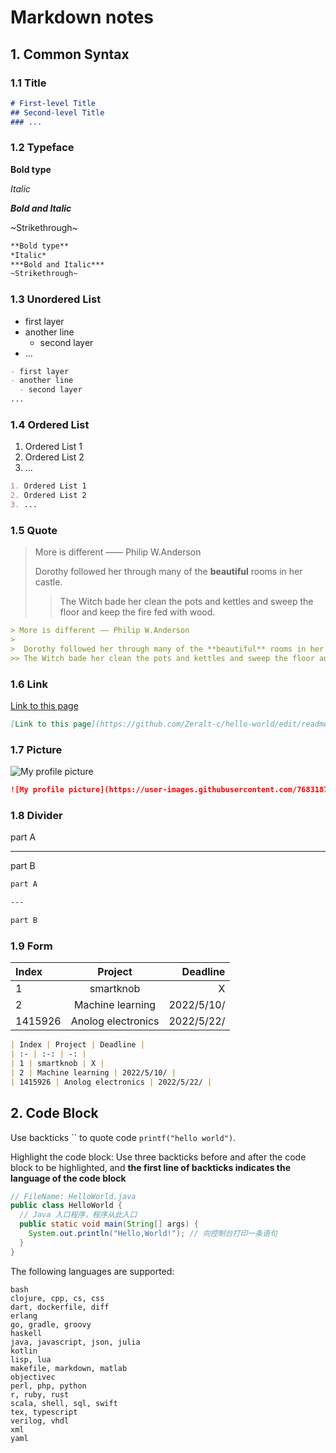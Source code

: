 # Markdown notes

## 1. Common Syntax

### 1.1 Title

```markdown
# First-level Title
## Second-level Title
### ...
```

### 1.2 Typeface
**Bold type**

*Italic*

***Bold and Italic***

~Strikethrough~

```markdown
**Bold type**
*Italic*
***Bold and Italic***
~Strikethrough~
```

### 1.3 Unordered List
- first layer
- another line
  - second layer
- ...

```markdown
- first layer
- another line
  - second layer
...
```
### 1.4 Ordered List
1. Ordered List 1
2. Ordered List 2
3. ...

```markdown
1. Ordered List 1
2. Ordered List 2
3. ...
```

### 1.5 Quote
> More is different —— Philip W.Anderson
> 
>  Dorothy followed her through many of the **beautiful** rooms in her castle.  
>> The Witch bade her clean the pots and kettles and sweep the floor and keep the fire fed with wood.
```markdown
> More is different —— Philip W.Anderson
> 
>  Dorothy followed her through many of the **beautiful** rooms in her castle.  
>> The Witch bade her clean the pots and kettles and sweep the floor and keep the fire fed with wood.
```
### 1.6 Link
[Link to this page](https://github.com/Zeralt-c/hello-world/edit/readme-edits/README.md)
```markdown
[Link to this page](https://github.com/Zeralt-c/hello-world/edit/readme-edits/README.md)
```

### 1.7 Picture
![My profile picture](https://user-images.githubusercontent.com/76831870/166150134-29fc8a25-34e0-4fdf-b1f1-2b35f9c25616.jpg)
```markdown
![My profile picture](https://user-images.githubusercontent.com/76831870/166150134-29fc8a25-34e0-4fdf-b1f1-2b35f9c25616.jpg)
```

### 1.8 Divider
part A

---

part B
```markdown
part A

---

part B
```

### 1.9 Form
| Index | Project | Deadline |
| :- | :-: | -: |
| 1 | smartknob | X |
| 2 | Machine learning | 2022/5/10/ |
| 1415926 | Anolog electronics | 2022/5/22/ |

```markdown
| Index | Project | Deadline |
| :- | :-: | -: |
| 1 | smartknob | X |
| 2 | Machine learning | 2022/5/10/ |
| 1415926 | Anolog electronics | 2022/5/22/ |
```

## 2. Code Block
Use backticks `` to quote code `printf("hello world")`.

Highlight the code block:
Use three backticks before and after the code block to be highlighted, and **the first line of backticks indicates the language of the code block**

```java
// FileName: HelloWorld.java
public class HelloWorld {
  // Java 入口程序，程序从此入口
  public static void main(String[] args) {
    System.out.println("Hello,World!"); // 向控制台打印一条语句
  }
}
```

The following languages are supported:
```
bash
clojure, cpp, cs, css
dart, dockerfile, diff
erlang
go, gradle, groovy
haskell
java, javascript, json, julia
kotlin
lisp, lua
makefile, markdown, matlab
objectivec
perl, php, python
r, ruby, rust
scala, shell, sql, swift
tex, typescript
verilog, vhdl
xml
yaml
```
